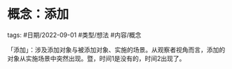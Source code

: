 
# 概念：添加

tags: #日期/2022-09-01 #类型/想法 #内容/概念 

「添加」：涉及添加对象与被添加对象、实施的场景。从观察者视角而言，添加的对象从实施场景中突然出现。暨，时间1是没有的，时间2出现了。

